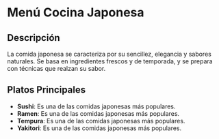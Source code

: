 # Menú Cocina Japonesa

## Descripción

La comida japonesa se caracteriza por su sencillez, elegancia y sabores naturales. Se basa en ingredientes frescos y de temporada, y se prepara con técnicas que realzan su sabor. 

## Platos Principales

- **Sushi**: Es una de las comidas japonesas más populares.
- **Ramen**: Es una de las comidas japonesas más populares.
- **Tempura**: Es una de las comidas japonesas más populares.
- **Yakitori**: Es una de las comidas japonesas más populares.